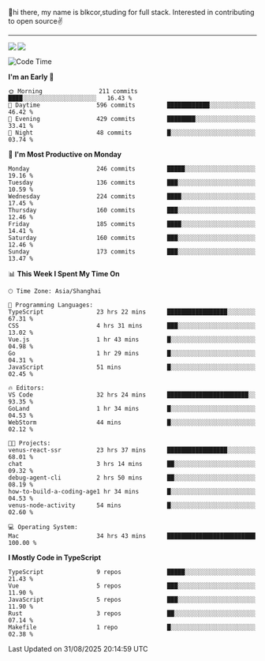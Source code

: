 👋hi there, my name is blkcor,studing for full stack.
Interested in contributing to open source✌️

<hr/>

![](https://github-readme-stats.vercel.app/api?username=blkcor)
<a href="https://github.com/blkcor/github-readme-stats">
    <img align="left" src="https://github-readme-stats.vercel.app/api/top-langs/?username=blkcor&hide=jupyter%20notebook,shaderlab,tex,c%23&langs_count=9" />
</a>


<!--START_SECTION:waka-->
![Code Time](http://img.shields.io/badge/Code%20Time-2%2C484%20hrs%2058%20mins-blue)

**I'm an Early 🐤** 

```text
🌞 Morning                211 commits         ████░░░░░░░░░░░░░░░░░░░░░   16.43 % 
🌆 Daytime                596 commits         ████████████░░░░░░░░░░░░░   46.42 % 
🌃 Evening                429 commits         ████████░░░░░░░░░░░░░░░░░   33.41 % 
🌙 Night                  48 commits          █░░░░░░░░░░░░░░░░░░░░░░░░   03.74 % 
```
📅 **I'm Most Productive on Monday** 

```text
Monday                   246 commits         █████░░░░░░░░░░░░░░░░░░░░   19.16 % 
Tuesday                  136 commits         ███░░░░░░░░░░░░░░░░░░░░░░   10.59 % 
Wednesday                224 commits         ████░░░░░░░░░░░░░░░░░░░░░   17.45 % 
Thursday                 160 commits         ███░░░░░░░░░░░░░░░░░░░░░░   12.46 % 
Friday                   185 commits         ████░░░░░░░░░░░░░░░░░░░░░   14.41 % 
Saturday                 160 commits         ███░░░░░░░░░░░░░░░░░░░░░░   12.46 % 
Sunday                   173 commits         ███░░░░░░░░░░░░░░░░░░░░░░   13.47 % 
```


📊 **This Week I Spent My Time On** 

```text
🕑︎ Time Zone: Asia/Shanghai

💬 Programming Languages: 
TypeScript               23 hrs 22 mins      █████████████████░░░░░░░░   67.31 % 
CSS                      4 hrs 31 mins       ███░░░░░░░░░░░░░░░░░░░░░░   13.02 % 
Vue.js                   1 hr 43 mins        █░░░░░░░░░░░░░░░░░░░░░░░░   04.98 % 
Go                       1 hr 29 mins        █░░░░░░░░░░░░░░░░░░░░░░░░   04.31 % 
JavaScript               51 mins             █░░░░░░░░░░░░░░░░░░░░░░░░   02.45 % 

🔥 Editors: 
VS Code                  32 hrs 24 mins      ███████████████████████░░   93.35 % 
GoLand                   1 hr 34 mins        █░░░░░░░░░░░░░░░░░░░░░░░░   04.53 % 
WebStorm                 44 mins             █░░░░░░░░░░░░░░░░░░░░░░░░   02.12 % 

🐱‍💻 Projects: 
venus-react-ssr          23 hrs 37 mins      █████████████████░░░░░░░░   68.01 % 
chat                     3 hrs 14 mins       ██░░░░░░░░░░░░░░░░░░░░░░░   09.32 % 
debug-agent-cli          2 hrs 50 mins       ██░░░░░░░░░░░░░░░░░░░░░░░   08.19 % 
how-to-build-a-coding-age1 hr 34 mins        █░░░░░░░░░░░░░░░░░░░░░░░░   04.53 % 
venus-node-activity      54 mins             █░░░░░░░░░░░░░░░░░░░░░░░░   02.60 % 

💻 Operating System: 
Mac                      34 hrs 43 mins      █████████████████████████   100.00 % 
```

**I Mostly Code in TypeScript** 

```text
TypeScript               9 repos             █████░░░░░░░░░░░░░░░░░░░░   21.43 % 
Vue                      5 repos             ███░░░░░░░░░░░░░░░░░░░░░░   11.90 % 
JavaScript               5 repos             ███░░░░░░░░░░░░░░░░░░░░░░   11.90 % 
Rust                     3 repos             ██░░░░░░░░░░░░░░░░░░░░░░░   07.14 % 
Makefile                 1 repo              █░░░░░░░░░░░░░░░░░░░░░░░░   02.38 % 
```




 Last Updated on 31/08/2025 20:14:59 UTC
<!--END_SECTION:waka-->


